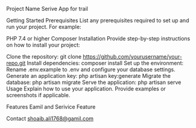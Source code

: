 Project Name
Serive App for trail

Getting Started
Prerequisites
List any prerequisites required to set up and run your project. For example:

PHP 7.4 or higher
Composer
Installation
Provide step-by-step instructions on how to install your project:

Clone the repository: git clone https://github.com/yourusername/your-repo.git
Install dependencies: composer install
Set up the environment: Rename .env.example to .env and configure your database settings.
Generate an application key: php artisan key:generate
Migrate the database: php artisan migrate
Serve the application: php artisan serve
Usage
Explain how to use your application. Provide examples or screenshots if applicable.

Features
Eamil and Serivice Feature 

Contact
shoaib.ali1768@gamil.com
